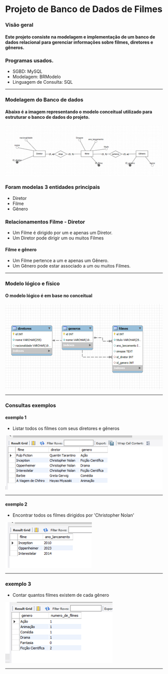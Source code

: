 # Projeto de Banco de Dados de Filmes
### Visão geral 
#### Este projeto consiste na modelagem e implementação de um banco de dados relacional para gerenciar informações sobre filmes, diretores e gêneros.

### Programas usados.
- SGBD: MySQL
- Modelagem: BRModelo
- Linguagem de Consulta: SQL

---

### Modelagem do Banco de dados
#### Abaixo é a imagem representando o modelo conceitual utilizado para estruturar o banco de dados do projeto.

![conceitual](./assents/conceitual.png)

### Foram modelas 3 entidades principais
 - Diretor 
 - Filme
 - Gênero

 ### Relacionamentos Filme - Diretor 
 -  Um Filme é dirigido por um e apenas um Diretor.
 -  Um Diretor pode dirigir um ou muitos Filmes

 #### Filme e gênero 
 - Um Filme pertence a um e apenas um Gênero.
 - Um Gênero pode estar associado a um ou muitos Filmes.

 ---
 ### Modelo lógico e físico
#### O modelo lógico é em base no conceitual

![logico](./assents/logico.png)

---

### Consultas exemplos
#### exemplo 1
- Listar todos os filmes com seus diretores e gêneros

![exemplo1](./assents/consulta1.png)

---
#### exemplo 2
-  Encontrar todos os filmes dirigidos por 'Christopher Nolan'

![exemplo2](./assents/consulta2.png)

---
### exemplo 3
 -  Contar quantos filmes existem de cada gênero

![exemplo3](./assents/Consulta3.png)

---